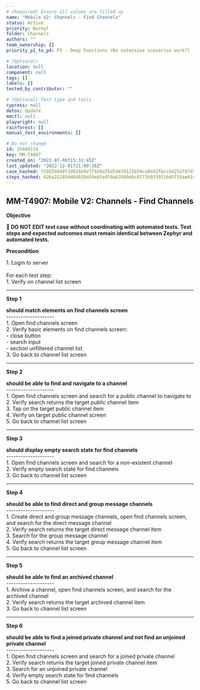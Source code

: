```yaml
---
# (Required) Ensure all values are filled up
name: "Mobile V2: Channels - Find Channels"
status: Active
priority: Normal
folder: Channels
authors: ""
team_ownership: []
priority_p1_to_p4: P3 - Deep Functions (Do extensive scenarios work?)

# (Optional)
location: null
component: null
tags: []
labels: []
tested_by_contributor: ""

# (Optional) Test type and tools
cypress: null
detox: Update
mmctl: null
playwright: null
rainforest: []
manual_test_environments: []

# Do not change
id: 25484119
key: MM-T4907
created_on: "2022-07-06T15:31:45Z"
last_updated: "2022-12-01T21:09:36Z"
case_hashed: f29259849f3d016b9e7f928af5d548f8133b74ca0d43fbccbd251f07d7dc258b8c76f3d0909395b44d6f829d71bc26f8
steps_hashed: 626e222454d64020dfde83a979ab35894bc8773b933931045f55ae01c805014701eb1d910b68c930d325d4cc94c2641f
---
```


<!-- (Auto-generated) Based on frontmatter's "key" and "name" -->

## MM-T4907: Mobile V2: Channels - Find Channels

**Objective**

**🛑 DO NOT EDIT test case without coordinating with automated tests. Test steps and expected outcomes must remain identical between Zephyr and automated tests.**

**Precondition**

1\. Login to server\
\
For each test step:\
1\. Verify on channel list screen

---

**Step 1**

**should match elements on find channels screen**\
\--------------------\
1\. Open find channels screen\
2\. Verify basic elements on find channels screen:\
\- close button\
\- search input\
\- section unfiltered channel list\
3\. Go back to channel list screen

---

**Step 2**

**should be able to find and navigate to a channel**\
\--------------------\
1\. Open find channels screen and search for a public channel to navigate to\
2\. Verify search returns the target public channel item\
3\. Tap on the target public channel item\
4\. Verify on target public channel screen\
5\. Go back to channel list screen

---

**Step 3**

**should display empty search state for find channels**\
\--------------------\
1\. Open find channels screen and search for a non-existent channel\
2\. Verify empty search state for find channels\
3\. Go back to channel list screen

---

**Step 4**

**should be able to find direct and group message channels**\
\--------------------\
1\. Create direct and group message channels, open find channels screen, and search for the direct message channel\
2\. Verify search returns the target direct message channel item\
3\. Search for the group message channel\
4\. Verify search returns the target group message channel item\
5\. Go back to channel list screen

---

**Step 5**

**should be able to find an archived channel**\
\--------------------\
1\. Archive a channel, open find channels screen, and search for the archived channel\
2\. Verify search returns the target archived channel item\
3\. Go back to channel list screen

---

**Step 6**

**should be able to find a joined private channel and not find an unjoined private channel**\
\--------------------\
1\. Open find channels screen and search for a joined private channel\
2\. Verify search returns the target joined private channel item\
3\. Search for an unjoined private channel\
4\. Verify empty search state for find channels\
5\. Go back to channel list screen
